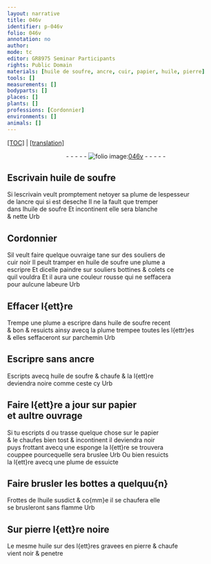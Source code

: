 ```yaml
---
layout: narrative
title: 046v
identifier: p-046v
folio: 046v
annotation: no
author:
mode: tc
editor: GR8975 Seminar Participants
rights: Public Domain
materials: [huile de soufre, ancre, cuir, papier, huile, pierre]
tools: []
measurements: []
bodyparts: []
places: []
plants: []
professions: [Cordonnier]
environments: []
animals: []
---
```


<p><a href="{{ site.baseurl }}/diplomatic/" target="_blank">[TOC]</a> | <a href="{{ site.baseurl }}/texts/p-046v_tl/">[translation]</a></p><div class="folio" align="center">- - - - - <a href="http://gallica.bnf.fr/ark:/12148/btv1b10500001g/f98.image" target="_blank"><img src="https://cu-mkp.github.io/2017-workshop-edition/assets/photo-icon.png" alt="folio image: " style="display:inline-block; margin-bottom:-3px;"/>046v</a> - - - - - </div>  
  

## Escrivain <span class="m">huile de soufre</span>

 
 Si lescrivain veult promptement netoyer sa plume de lespesseur<br/> de l<span class="m">ancre</span> qui si est deseche Il ne la fault que tremper<br/> dans l<span class="m">huile de soufre</span> Et incontinent elle sera blanche<br/> & nette Urb
 
 
  

## <span class="pro">Cordonnier</span>

 
 Sil veult faire quelque ouvraige tane sur des souliers de<br/> <span class="m">cuir</span> noir Il peult tramper en <span class="m">huile de soufre</span> une plume a<br/> escripre Et dicelle paindre sur souliers bottines & colets ce<br/> quil vouldra Et il aura une couleur rousse qui ne seffacera<br/> pour aulcune labeure Urb
 
 
  

## Effacer l{ett}re

 
Trempe une plume a escripre dans <span class="m">huile de soufre</span> recent<br/> & bon & resuicts ainsy avecq la plume trempee toutes les l{ettr}es<br/> & elles seffaceront sur parchemin Urb
 
 
  

## Escripre sans <span class="m">ancre</span>

 
Escripts avecq <span class="m">huile de soufre</span> & chaufe & la l{ett}re<br/> deviendra noire comme ceste cy Urb
 
 
  

## Faire l{ett}re a jour sur <span class="m">papier</span><br/> et aultre ouvrage

 
 Si tu escripts <span class="del">d</span> ou trasse quelque chose sur le <span class="m">papier</span><br/> & le chaufes bien tost & incontinent il deviendra noir<br/> puys frottant avecq une esponge la l{ett}re se trouvera<br/> couppee pourcequelle sera bruslee Urb Ou bien resuicts<br/> la l{ett}re avecq une plume <span class="del">de</span> essuicte
 
 
  

## Faire brusler les bottes a quelquu{n}

 
Frottes de l<span class="m">huile</span> susdict & co{mm}e il se chaufera elle<br/> se brusleront sans flamme Urb
 
 
  

## Sur <span class="m">pierre</span> l{ett}re noire

 
Le mesme <span class="m">huile</span> sur des l{ett}res gravees en <span class="m">pierre</span> & chaufe<br/> vient noir & penetre
 
